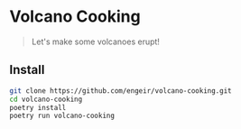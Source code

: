 # Volcano Cooking

> Let's make some volcanoes erupt!

## Install

```sh
git clone https://github.com/engeir/volcano-cooking.git
cd volcano-cooking
poetry install
poetry run volcano-cooking
```

